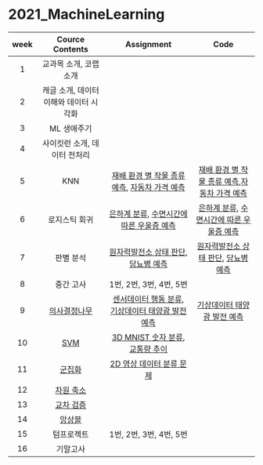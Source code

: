 # 2021_MachineLearning

|week|Cource Contents|Assignment|Code|
|:--:|:--:|:--:|:--:|
|1|교과목 소개, 코랩 소개||
|2|캐글 소개, 데이터 이해와 데이터 시각화||
|3|ML 생애주기|
|4|사이킷런 소개, 데이터 전처리||
|5|KNN|[재배 환경 별 작물 종류 예측](https://www.kaggle.com/c/2021-ml-p3/overview), [자동차 가격 예측](https://www.kaggle.com/c/2021-ml-p6/data)|[재배 환경 별 작물 종류 예측](https://github.com/yunjeong-chang/2021_MachineLearning/blob/main/5%EC%A3%BC%EC%B0%A8_Assignment1_%EC%9E%91%EB%AC%BC%20%EC%A2%85%EB%A5%98%20%EC%98%88%EC%B8%A1.ipynb),[자동차 가격 예측](https://github.com/yunjeong-chang/2021_MachineLearning/blob/main/5%EC%A3%BC%EC%B0%A8_Assignment2_%EC%9E%90%EB%8F%99%EC%B0%A8%20%EA%B0%80%EA%B2%A9%20%EC%98%88%EC%B8%A1_18012576_%EC%9E%A5%EC%9C%A4%EC%A0%95.ipynb)|
|6|로지스틱 회귀|[은하계 분류](https://www.kaggle.com/c/2021-ml-p4), [수면시간에 따른 우울증 예측](https://www.kaggle.com/c/2021-ml-p8)|[은하계 분류](https://github.com/yunjeong-chang/2021_MachineLearning/blob/main/6%EC%A3%BC%EC%B0%A8_Assignment1_%EC%9D%80%ED%95%98%EA%B3%84_%EB%B6%84%EB%A5%98.ipynb), [수면시간에 따른 우울증 예측](https://github.com/yunjeong-chang/2021_MachineLearning/blob/main/6%EC%A3%BC%EC%B0%A8_Assignment2_%EC%88%98%EB%A9%B4%EC%8B%9C%EA%B0%84%EC%97%90%20%EB%94%B0%EB%A5%B8%20%EC%9A%B0%EC%9A%B8%EC%A6%9D%20%EC%98%88%EC%B8%A1.ipynb)|
|7|판별 분석|[원자력발전소 상태 판단](https://www.kaggle.com/c/2021-ml-p5/overview), [당뇨병 예측](https://www.kaggle.com/c/2021-ml-diabetes)|[원자력발전소 상태 판단](https://github.com/yunjeong-chang/2021_MachineLearning/blob/main/7%EC%A3%BC%EC%B0%A8_Assignment1_%EC%9B%90%EC%9E%90%EB%A0%A5%EB%B0%9C%EC%A0%84%EC%86%8C%20%EC%83%81%ED%83%9C%20%ED%8C%90%EB%8B%A8.ipynb), [당뇨병 예측](https://github.com/yunjeong-chang/2021_MachineLearning/blob/main/7%EC%A3%BC%EC%B0%A8_Assignment2_%EB%8B%B9%EB%87%A8%EB%B3%91_%EC%98%88%EC%B8%A1.ipynb)|
|8|중간 고사|1번, 2번, 3번, 4번, 5번||
|9|[의사결정나무](https://github.com/yunjeong-chang/2021_MachineLearning/blob/main/%EC%9D%98%EC%82%AC%EA%B2%B0%EC%A0%95%EB%82%98%EB%AC%B4/%EC%9D%98%EC%82%AC%EA%B2%B0%EC%A0%95%EB%82%98%EB%AC%B4%20%EC%9D%B4%EB%A1%A0.md)|[센서데이터 행동 분류](https://www.kaggle.com/c/2021-ml-p10), [기상데이터 태양광 발전 예측](https://www.kaggle.com/c/2021-ml-p1/overview)|[기상데이터 태양광 발전 예측](https://github.com/yunjeong-chang/2021_MachineLearning/blob/main/9%EC%A3%BC%EC%B0%A8_%ED%83%9C%EC%96%91%EA%B4%91%EB%B0%9C%EC%A0%84%EB%9F%89%EC%98%88%EC%B8%A1.ipynb)|
|10|[SVM](https://github.com/yunjeong-chang/2021_MachineLearning/blob/main/SVM/SVM%20%EC%9D%B4%EB%A1%A0.md)|[3D MNIST 숫자 분류](https://www.kaggle.com/c/2021-ml-p11), [교통량 추이 ](https://www.kaggle.com/c/2021-ml-p2/overview)||
|11|[군집화](https://github.com/yunjeong-chang/2021_MachineLearning/blob/main/%EA%B5%B0%EC%A7%91%ED%99%94/%EA%B5%B0%EC%A7%91%ED%99%94%20%EC%9D%B4%EB%A1%A0.md)|[2D 영상 데이터 분류 문제](https://www.kaggle.com/c/2021-ml-p12)||
|12|[차원 축소](https://github.com/yunjeong-chang/2021_MachineLearning/blob/main/%EC%B0%A8%EC%9B%90%20%EC%B6%95%EC%86%8C/%EC%B0%A8%EC%9B%90%20%EC%B6%95%EC%86%8C%20%EC%9D%B4%EB%A1%A0.md)|||
|13|[교차 검증](https://github.com/yunjeong-chang/2021_MachineLearning/blob/main/%EB%AA%A8%ED%98%95%EC%A7%84%EB%8B%A8%EA%B3%BC%20%EA%B5%90%EC%B0%A8%EA%B2%80%EC%A6%9D/%EB%AA%A8%ED%98%95%EC%A7%84%EB%8B%A8%EA%B3%BC%20%EA%B5%90%EC%B0%A8%EA%B2%80%EC%A6%9D%20%EC%9D%B4%EB%A1%A0.md)|||
|14|[앙상블](https://github.com/yunjeong-chang/2021_MachineLearning/blob/main/%EC%95%99%EC%83%81%EB%B8%94/%EC%95%99%EC%83%81%EB%B8%94%20%EC%9D%B4%EB%A1%A0.md)|||
|15|텀프로젝트|1번, 2번, 3번, 4번, 5번||
|16|기말고사||
